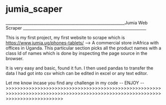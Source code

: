 # jumia_scaper
____________________________________________________________Jumia Web Scraper ______________________________________________________________

This is my first project, my first website to scrape which is https://www.jumia.ug/phones-tablets/ 
--> A commercial store inAfrica with offices in Uganda. This particular section picks all the product names with 
a class Id of names which is done by inspecting the page source in the browser.

It is very easy and basic, found it fun. I then used pandas to transfer the data I had got into csv which can be
edited in excel or any text editor.

Let me know incase you find any challenge in my code 
-- ENJOY -- >>>>>>>>>>>>>>>>>>>>>>>>>>>>>>>>>>>>>>>>>>>>>>>>>>>>>>>>>>>>>>>>>>>>>>>>>>>>>>>>>>>>>>>>>>>>>>>>>>>>>>>>>>>>>>>>>>>>>>>>>>>>>>>>
